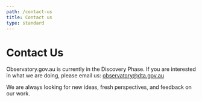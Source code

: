 ```yaml
---
path: /contact-us
title: Contact us
type: standard
---
```


# Contact Us

Observatory.gov.au is currently in the Discovery Phase. If you are interested in what we are doing, please email us: [observatory@dta.gov.au](mailto:observatory@dta.gov.au)

We are always looking for new ideas, fresh perspectives, and feedback on our work.
